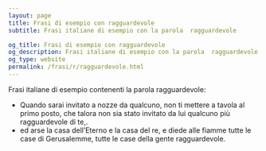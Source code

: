 ```yaml
---
layout: page
title: Frasi di esempio con ragguardevole 
subtitle: Frasi italiane di esempio con la parola  ragguardevole

og_title: Frasi di esempio con ragguardevole 
og_description: Frasi italiane di esempio con la parola  ragguardevole
og_type: website
permalink: /frasi/r/ragguardevole.html
---
```


Frasi italiane di esempio contenenti la parola ragguardevole:


- Quando sarai invitato a nozze da qualcuno, non ti mettere a tavola al primo posto, che talora non sia stato invitato da lui qualcuno più ragguardevole di te,.
- ed arse la casa dell’Eterno e la casa del re, e diede alle fiamme tutte le case di Gerusalemme, tutte le case della gente ragguardevole.
